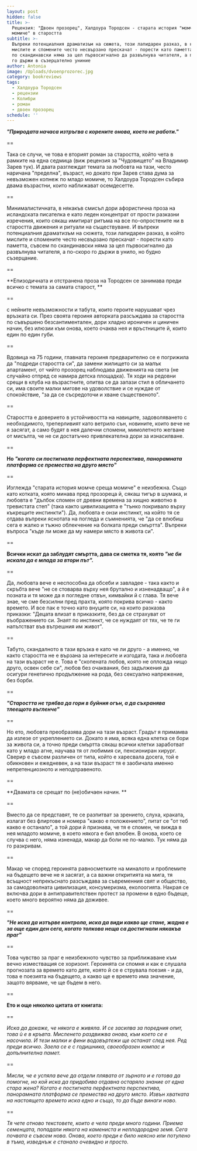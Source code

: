 ```yaml
---
layout: post
hidden: false
title: >-
  Рецензия: "Двоен прозорец", Халдоура Тородсен - старата история "момче среща
  момиче" в старостта
subtitle: >-
  Въпреки потенциалния драматизъм на сюжета, този лапидарен разказ, в който
  мислите и спомените често несвързано прескачат - порести като паметта, съвсем
  по скандинавски няма за цел първосигнално да развълнува читателя, а по-скоро
  го държи в съзерцателно униние
author: Antonia
image: /Uploads/dvoenprozorec.jpg
category: bookreviews
tags:
  - Халдоура Тородсен
  - рецензии
  - Колибри
  - роман
  - двоен прозорец
schedule: ''
---
```

**_"Природата начаса изтръгва с корените онова, което не работи."_**

\==

Така се случи, че това е вторият роман за старостта, който чета в рамките на една седмица (виж рецензия за "Чудовището" на Владимир Зарев тук). И двата разглеждат темата за любовта на тази, често наричана "пределна", възраст, но докато при Зарев става дума за невъзможен копнеж по младо момиче, то Халдоура Тородсен събира двама възрастни, които наближават осемдесетте. 

\==

Минималистичната, в някакъв смисъл дори афористична проза на исландската писателка е като леден концентрат от прости разказни изречения, които сякаш имитират ритъма на все по-опростените ни в старостта движения и ритуали на съществуване. И въпреки потенциалния драматизъм на сюжета, този лапидарен разказ, в който мислите и спомените често несвързано прескачат - порести като паметта, съвсем по скандинавски няма за цел първосигнално да развълнува читателя, а по-скоро го държи в унило, но будно съзерцание.

\==

**Епизодичната и отстранена проза на Тородсен се занимава преди всичко с темата за самата старост, **

\==

с нейните невъзможности и табута, които героите нарушават чрез връзката си. През своята героиня авторката разсъждава за старостта по съвършено безсантиментален, дори хладно ироничен и циничен начин, без илюзии към онова, което очаква нея и връстниците й, които един по един губи. 

\==

Вдовица на 75 години, главната героиня предварително се е погрижила да "подреди старостта си", да замени жилището си за малък апартамент, от чийто прозорец наблюдава движенията на света (не случайно отпред се намира детска площадка). Тя ходи на редовни срещи в клуба на възрастните, опитва се да запази стил в обличането си, има своите малки мигове на удоволствие и се нуждае от спокойствие, "за да се съсредоточи и хване същественото". 

\==

Старостта е доверието в устойчивостта на навиците, задоволяването с необходимото, треперливият като ветрило сън, новините, които вече не я засягат, а само будят в нея далечни спомени, мимолетното жегване от мисълта, че не си достатъчно привлекателна дори за изнасилване. 

\==

**Но _"когато си постигнала перфектната перспектива, панорамната платформа се премества на друго място"_**

\==

Изглежда "старата история момче среща момиче" е неизбежна. Също като котката, която минава пред прозореца й, сякаш тигър в шумака, и любовта е "дълбок спомен от древни времена за хищно животно в тревистата степ" (така както цивилизацията е "тънко покривало върху къкрещите инстинкти"). Да, любовта е онзи инстинкт, на който тя се отдава въпреки яснотата на погледа и съмненията, че "да се влюбиш сега е жалко и тъжно облекчение на болката преди смъртта". Въпреки въпроса "къде ли може да му намери място в живота си". 

\==

**Всички искат да заблудят смъртта, дава си сметка тя, която _"не би искала да е млада за втори път"._**

\==

Да, любовта вече е неспособна да обсеби и завладее - така както и скръбта вече "не се стоварва върху нея брутално и изненадващо", а й е позната и тя може да я погледне отвън, кимвайки й с глава. Тя вече знае, че сме безсилни пред прахта, която покрива всичко - както времето. И все пак е точно като внуците си, на които разказва приказки: "Децата влизат в приказките, без да се страхуват от въображението си. Знаят по инстинкт, че се нуждаят от тях, че те ги напътстват във вътрешния им живот". 

\==

Табуто, скандалното в тази връзка е като че ли друго - а именно, че както старостта не е вързана за интересите и изгодата, така и любовта на тази възраст не е. Това е "скопената любов, която не опложда нищо друго, освен себе си", любов без очаквания, без задължения да осигури генетично продължение на рода, без сексуално напрежение, без борби. 

\==

**_"Старостта не трябва да гори в буйния огън, а да съхранява тлеещото въгленче"_**

\==

Но ето, любовта преобразява дори на тази възраст. Градът я примамва да излезе от укреплението си. Докато я има, всяка една клетка се бори за живота си, а точно преди смъртта сякаш всички клетки заработват като у младо агне, научава тя от любимия си, пенсиониран хирург. Сверир е съвсем различен от типа, който е харесвала досега, той е обикновен и ежедневен, а на тази възраст тя е заобичала именно непретенциозното и неподправеното.

\==

**Двамата се срещат по (не)обичаен начин. **

\==

Вместо да се представят, те се разпитват за зрението, слуха, краката, излагат без флиртове и номера "какво е положението", питат се "от теб какво е останало", а той дори й признава, че тя е спомен, че вижда в нея младото момиче, в което някога е бил влюбен. В онова, което се случва с него, няма изненада, макар да боли не по-малко. Тук няма да го разкривам.

\==

Макар че според героинята равносметките на миналото и проблемите на бъдещето вече не я засягат, а са важни откритията на мига, тя всъщност непрекъснато разсъждава за съвременния свят и общество, за самодоволната цивилизация, консумеризма, еколоогията. Накрая се включва дори в антиправителствен протест за промени в едно бъдеще, което много вероятно няма да доживее. 

\==

**_"Не иска да изтърве контрола, иска да види какво ще стане, жадна е за още един ден сега, когато толкова неща са достигнали някакъв праг"_**

\==

Това чувство за праг е неизбежното чувство за приближаване към вечно изместващия се хоризонт. Героинята си спомня и как е слушала прогнозата за времето като дете, която й се е струвала поезия - и да, това е поезията на бъдещето, а какво ще е времето има значение, защото вярваме, че ще бъдем в него. 

\==

**Ето и още няколко цитата от книгата:**

\==

_Иска да докаже, че някога е живяла. И се засилва за поредния опит, това ù е в кръвта. Мисленето раздвижва онова, към което се е насочила. И тези малки и фини водовъртежи ще останат след нея. Ред преди всичко. Заела се е с годишника, своеобразен компас и допълнителна памет._

\==

_Мисли, че е успяла вече да отдели плявата от зърното и е готова да помогне, но кой иска да придобива отдавна остаряло знание от една стара жена? Когато е постигната перфектната перспектива, панорамната платформа се премества на друго място. Извън хватката на настоящето времето иска едно и също, то да бъде винаги ново._

\==

_Тя чете отново текстовете, които е чела преди много години. Приема семенцата, попадали някога на камениста и неплодородна земя. Сега почвата е съвсем нова. Онова, което преди е било неясно или потулено в тъма, изведнъж е станало очевидно и просто._
